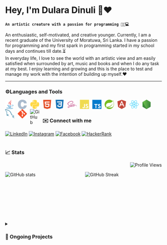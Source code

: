 # Hey, I'm Dulara Dinuli 🤗❤️  

**` An artistic creature with a passion for programming 👩‍🎨💻 `**

<p style="font-size:'5px';"> An enthusiastic, self-motivated, and creative younger. Currently, I am a recent graduate of the University of Moratuwa, Sri Lanka. I have a passion for programming and my first spark in programming started in my school days and continues till date.⏳</br>
In everyday life, I love to see the world with an artistic view and am easily satisfied when surrounded by art, music and books and when I do any task at my best. I enjoy learning and growing and this is the place to test and manage my work with the intention of building up myself.❤️ </p>

---

### ⚙️Languages and Tools

<img align="left" alt="Java" width="30px" style="padding-right:10px;" src="https://raw.githubusercontent.com/devicons/devicon/v2.15.1/icons/java/java-original.svg"/>
<img align="left" alt="C" width="30px" style="padding-right:10px;" src="https://raw.githubusercontent.com/devicons/devicon/v2.15.1/icons/c/c-original.svg" />
<img align="left" alt="Python" width="30px" style="padding-right:10px;" src="https://raw.githubusercontent.com/devicons/devicon/v2.15.1/icons/python/python-plain.svg" />
<img align="left" alt="HTML" width="30px" style="padding-right:10px;" src="https://raw.githubusercontent.com/devicons/devicon/v2.15.1/icons/html5/html5-plain.svg" />
<img align="left" alt="CSS" width="30px" style="padding-right:10px;" src="https://raw.githubusercontent.com/devicons/devicon/v2.15.1/icons/css3/css3-plain.svg" />
<img align="left" alt="Sass" width="30px" style="padding-right:10px;" src="https://raw.githubusercontent.com/devicons/devicon/v2.15.1/icons/sass/sass-original.svg" />
<img align="left" alt="JavaScript" width="30px" style="padding-right:10px;" src="https://raw.githubusercontent.com/devicons/devicon/v2.15.1/icons/javascript/javascript-plain.svg" />
<img align="left" alt="TypeScript" width="30px" style="padding-right:10px;" src="https://raw.githubusercontent.com/devicons/devicon/v2.15.1/icons/typescript/typescript-plain.svg" />
<img align="left" alt="Spring" width="30px" style="padding-right:10px;" src="https://raw.githubusercontent.com/devicons/devicon/v2.15.1/icons/spring/spring-original.svg" />
<img align="left" alt="Angular" width="30px" style="padding-right:10px;" src="https://raw.githubusercontent.com/devicons/devicon/v2.15.1/icons/angularjs/angularjs-plain.svg" />
<img align="left" alt="ReactJS" width="30px" style="padding-right:10px;" src="https://raw.githubusercontent.com/devicons/devicon/refs/heads/master/icons/react/react-original.svg" />
<img align="left" alt="NodeJS" width="30px" style="padding-right:10px;" src="https://raw.githubusercontent.com/devicons/devicon/refs/heads/master/icons/nodejs/nodejs-original.svg" />
<img align="left" alt="MySQL" width="30px" style="padding-right:10px;" src="https://raw.githubusercontent.com/devicons/devicon/v2.15.1/icons/mysql/mysql-original.svg" />
<img align="left" alt="Git" width="30px" style="padding-right:10px;" src="https://raw.githubusercontent.com/devicons/devicon/v2.15.1/icons/git/git-original.svg" />
<img align="left" alt="GitHub" width="30px" style="padding-right:10px;" src="https://user-images.githubusercontent.com/3369400/139447912-e0f43f33-6d9f-45f8-be46-2df5bbc91289.png" />
<br />

#

### ✉️ Connect with me
<p align="left">
<a href="https://www.linkedin.com/in/dulara-dinuli-967502224/" target="blank"><img align="center" src="https://raw.githubusercontent.com/rahuldkjain/github-profile-readme-generator/master/src/images/icons/Social/linked-in-alt.svg" alt="LinkedIn" height="30" width="40" /></a>
<a href="https://www.instagram.com/dulara_dinuli/" target="blank"><img align="center" src="https://raw.githubusercontent.com/rahuldkjain/github-profile-readme-generator/master/src/images/icons/Social/instagram.svg" alt="Instagram" height="30" width="40" /></a>
<a href="https://www.facebook.com/dulara.dinuli?_rdc=1&_rdr" target="blank"><img align="center" src="https://raw.githubusercontent.com/rahuldkjain/github-profile-readme-generator/master/src/images/icons/Social/facebook.svg" alt="Facebook" height="30" width="40" /></a>
<a href="https://www.hackerrank.com/dularadinuli?hr_r=1" target="blank"><img align="center" src="https://raw.githubusercontent.com/rahuldkjain/github-profile-readme-generator/master/src/images/icons/Social/hackerrank.svg" alt="HackerRank" height="30" width="40" /></a>
</p>

#

### 📈 Stats

<p align="right"> <img src="https://komarev.com/ghpvc/?username=dulara-dinuli&label=Profile%20views&color=0e75b6&style=flat" alt="Profile Views" /> </p>

<img align="left" width="46%" src="https://github-readme-stats.vercel.app/api?username=dulara-dinuli&show_icons=true&theme=gruvbox" alt="GitHub stats"/> 

<img align="right" width="49%" src="https://streak-stats.demolab.com?user=dulara-dinuli&theme=gruvbox&border_radius=4.5" alt="GitHub Streak"/> </br></br></br></br></br></br></br>

#

<details>
 <summary><h3>🎯 Ongoing Projects</h3></summary>
  <ul>
    <li>CashMap - Solo Project</br> 
    CashMap is a personal budget-handling app that helps to manage users' daily transactions with a few extra features.</br>
    Role: Full Stack Developer</br>
    Technologies: Java (IDE - NetBeans), MySQL</li>
  </ul>
</details>

